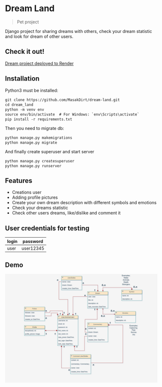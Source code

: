 ﻿# Dream Land
> Pet project

Django project for sharing dreams with others, check your dream statistic and look for dream of other users.

## Check it out!

[Dream project deployed to Render](https://dream-land-4k1a.onrender.com/)


## Installation

Python3 must be installed:

```shell
git clone https://github.com/MasakDirt/dream-land.git
cd dream_land
python -m venv env
source env/bin/activate  # For Windows: `env\Scripts\activate`
pip install -r requirements.txt
```

Then you need to migrate db:
```shell
python manage.py makemigrations
python manage.py migrate
```
And finally create superuser and start server
```shell
python manage.py createsuperuser
python manage.py runserver
```


## Features

* Creations user
* Adding profile pictures
* Create your own dream description with different symbols and emotions
* Check your dreams statistic
* Check other users dreams, like/dislike and comment it


## User credentials for testing

| login | password  |
|-------|-----------|
| user  | user12345 |


## Demo
![Project diagram](demo.png)
